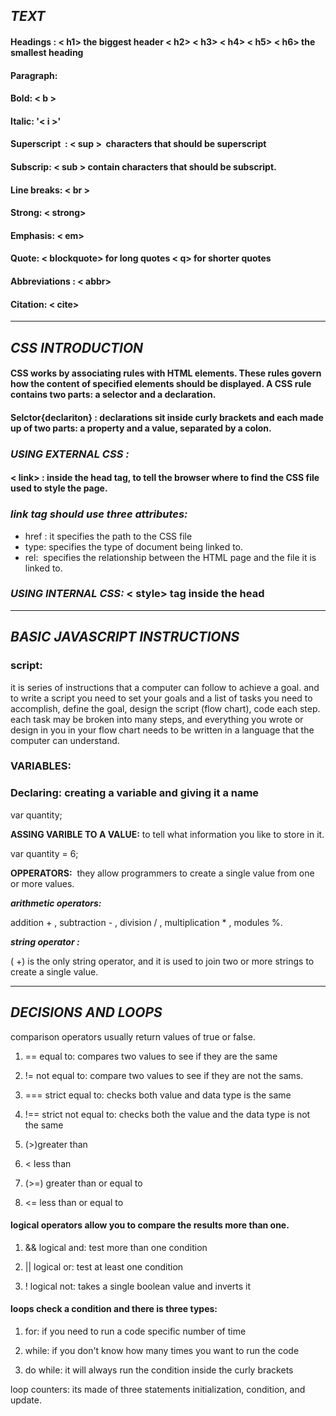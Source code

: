 ## ***TEXT***

#### Headings : < h1> the biggest header < h2> < h3> < h4> < h5> < h6> the smallest heading
#### Paragraph: <p>
#### Bold: < b >
#### Italic: '< i >'
#### Superscript  : < sup >  characters that should be superscript 
#### Subscrip: < sub > contain characters that should be subscript. 
#### Line breaks: < br > 
#### Strong: < strong> 
#### Emphasis: < em> 
#### Quote: < blockquote> for long quotes < q> for shorter quotes
#### Abbreviations : < abbr>
#### Citation: < cite>

***
## ***CSS INTRODUCTION***


#### CSS works by associating rules with HTML elements. These rules govern how the content of specified elements should be displayed. A CSS rule contains two parts: a selector and a declaration.

#### Selctor{declariton} : declarations sit inside curly brackets and each made up of two parts: a property and a value, separated by a colon.

### *USING EXTERNAL CSS :*

#### < link> : inside the head tag, to tell the browser where to find the CSS file used to style the page.


### ***link tag should use three attributes:***

- href : it specifies the path to the CSS file
- type: specifies the type of document being linked to.
- rel:  specifies the relationship between the HTML page and the file it is linked to. 

### ***USING INTERNAL CSS:*** < style> tag inside the head

***
## ***BASIC JAVASCRIPT INSTRUCTIONS***


### script: 

it is series of instructions that a computer can follow to achieve a goal. and to write a script you need to set your goals and a list of tasks you need to accomplish, define the goal, design the script (flow chart), code each step. each task may be broken into many steps, and everything you wrote or design in you in your flow chart needs to be written in a language that the computer can understand.

### VARIABLES: 


### Declaring: creating a variable and giving it a name

var quantity;


**ASSING VARIBLE TO A VALUE:** to tell what information you like to store in it.


var quantity = 6;

**OPPERATORS:**  they allow programmers to create a single value from one or more values. 

***arithmetic operators:***

addition + , subtraction - , division / , multiplication * , modules %. 

***string operator :***

( +) is the only string operator, and it is used to join two or more strings to create a single value.
***
## ***DECISIONS AND LOOPS***

comparison operators usually return values of true or false.

1. == equal to: compares two values to see if they are the same 

2. != not equal to: compare two values to see if they are not the sams.

3. === strict equal to: checks both value and data type is the same

4. !== strict not equal to: checks both the value and the data type is not the same

5.  (>)greater than 

6. < less than 

7. (>=) greater than or equal to

8. <= less than or equal to 

#### logical operators allow you to compare the results more than one.

1. && logical and: test more than one condition 

2. || logical or: test at least one condition 

3. ! logical not: takes a single boolean value and inverts it 

#### loops check a condition and there is three types:

1. for: if you need to run a code specific number of time 

2. while: if you don't know how many times you want to run the code

3. do while: it will always run the condition inside the curly brackets 

loop counters: its made of three statements initialization, condition, and update.











